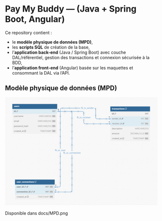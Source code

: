 # Pay My Buddy — (Java + Spring Boot, Angular)

Ce repository contient :
- le **modèle physique de données (MPD)**,
- les **scripts SQL** de création de la base,
- l’**application back-end** (Java / Spring Boot) avec couche DAL/référentiel, gestion des transactions et connexion sécurisée à la BDD,
- l’**application front-end** (Angular) basée sur les maquettes et consommant la DAL via l’API.

## Modèle physique de données (MPD)

![MPD](docs/MPD.png)

Disponible dans docs/MPD.png